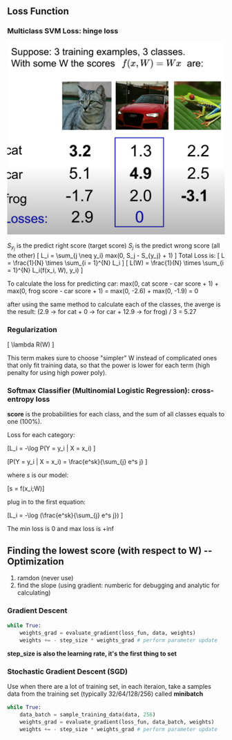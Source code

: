## Loss Function

### Multiclass SVM Loss: hinge loss

![Screen Shot 2020-04-29 at 2.29.43 PM.png](resources/E008F4DDD51983A1A3542F0390638EA0.png)

$S_{y_j}$ is the predict right score (target score)
$S_j$ is the predict wrong score (all the other)
\[ L_i = \sum_{j \neq y_i} max(0, S_j - S_{y_j} + 1) \]
Total Loss is:
\[ L = \frac{1}{N} \times \sum_{i = 1}^{N} L_i \]
\[ L(W) = \frac{1}{N} \times \sum_{i = 1}^{N} L_i(f(x_i, W), y_i) \]

To calculate the loss for predicting car:
max(0, cat score - car score + 1) + max(0,  frog score - car score + 1) = max(0, -2.6) + max(0, -1.9) = 0

after using the same method to calculate each of the classes, the averge is the result: (2.9 -> for cat + 0 -> for car + 12.9 -> for frog) / 3 = 5.27

### Regularization

\[ \lambda R(W) \]

This term makes sure to choose "simpler" W instead of complicated ones that only fit training data, so that the power is lower for each term (high penalty for using high power poly).

### Softmax Classifier (Multinomial Logistic Regression): cross-entropy loss

**score** is the probabilities for each class, and the sum of all classes equals to one (100%).

Loss for each category:

\[L_i = -\log P(Y = y_i | X = x_i) \]

\[P(Y = y_i | X = x_i) = \frac{e^sk}{\sum_{j} e^s j} \]

where $s$ is our model:

\[s = f(x_i;W)\]

plug in to the first equation:

\[L_i = -\log (\frac{e^sk}{\sum_{j} e^s j}) \]

The min loss is 0 and max loss is +inf

## Finding the lowest score (with respect to W) -- Optimization

1. ramdon (never use)
2. find the slope (using gradient: numberic for debugging and analytic for calculating)

### Gradient Descent

```python
while True:
    weights_grad = evaluate_gradient(loss_fun, data, weights)
    weights += - step_size * weights_grad # perform parameter update
```

**step_size is also the learning rate, it's the first thing to set**

### Stochastic Gradient Descent (SGD)

Use when there are a lot of training set, in each iteraion, take a samples data from the training set (typically 32/64/128/256) called **minibatch**

```python
while True:
    data_batch = sample_training_data(data, 256)
    weights_grad = evaluate_gradient(loss_fun, data_batch, weights)
    weights += - step_size * weights_grad # perform parameter update
```





